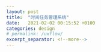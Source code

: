 ```yaml
---
layout: post
title:  "时间任务管理系统"
date:   2021-02-02 00:15:52 +0100
categories: design
# permalink: /uxflow/
excerpt_separator: <!--more-->
---
```

